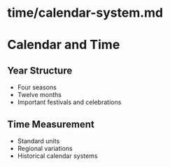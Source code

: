 # time/calendar-system.md
# Calendar and Time

## Year Structure
- Four seasons
- Twelve months
- Important festivals and celebrations

## Time Measurement
- Standard units
- Regional variations
- Historical calendar systems